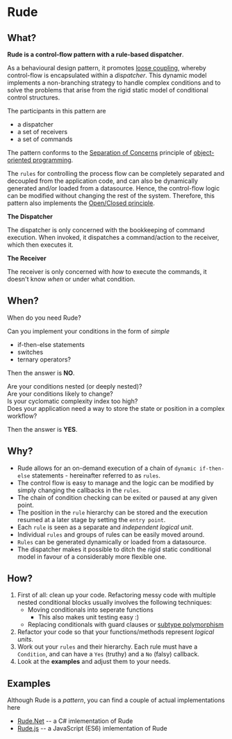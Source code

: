 # Rude

## What?

**Rude is a control-flow pattern with a rule-based dispatcher**. 

As a behavioural design pattern, it promotes [loose coupling](https://en.wikipedia.org/wiki/Loose_coupling), whereby control-flow is encapsulated within a *dispatcher*.
This dynamic model implements a non-branching strategy to handle complex conditions and to solve the problems that arise from the rigid static model of conditional control structures.

The participants in this pattern are
  - a dispatcher
  - a set of receivers
  - a set of commands
  
The pattern conforms to the [Separation of Concerns](https://en.wikipedia.org/wiki/Separation_of_concerns) principle of [object-oriented programming](https://en.wikipedia.org/wiki/Object-oriented_programming). 

The `rules` for controlling the process flow can be completely separated and decoupled from the application code, and can also be dynamically generated and/or loaded from a datasource. Hence, the control-flow logic can be modified without changing the rest of the system. Therefore, this pattern also implements the [Open/Closed principle](https://en.wikipedia.org/wiki/Open/closed_principle).

**The Dispatcher**

The dispatcher is only concerned with the bookkeeping of command execution. When invoked, it dispatches a command/action to the receiver, which then executes it.

**The Receiver**

The receiver is only concerned with *how* to execute the commands, it doesn't know *when* or under what condition.




## When?

When do you need Rude?

Can you implement your conditions in the form of *simple*
 - if-then-else statements
 - switches
 - ternary operators? 

Then the answer is **NO**. 

Are your conditions nested (or deeply nested)? \
Are your conditions likely to change? \
Is your cyclomatic complexity index too high? \
Does your application need a way to store the state or position in a complex workflow?

Then the answer is **YES**.


## Why?

  - Rude allows for an on-demand execution of a chain of `dynamic if-then-else` statements - hereinafter referred to as `rules`.
  - The control flow is easy to manage and the logic can be modified by simply changing the callbacks in the `rules`.
  - The chain of condition checking can be exited or paused at any given point.
  - The position in the `rule` hierarchy can be stored and the execution resumed at a later stage by setting the `entry point`. 
  - Each `rule` is seen as a separate and *independent logical unit*.
  - Individual `rules` and groups of rules can be easily moved around.
  - `Rules` can be generated dynamically or loaded from a datasource. 
  - The dispatcher makes it possible to ditch the rigid static conditional model in favour of a considerably more flexible one.


## How?

1. First of all: clean up your code. Refactoring messy code with multiple nested conditional blocks usually involves the following techniques: 
    * Moving conditionals into seperate functions
	    * This also makes unit testing easy :)
    * Replacing conditionals with guard clauses or [subtype polymorphism](https://en.wikipedia.org/wiki/Subtyping)
2. Refactor your code so that your functions/methods represent *logical units*. 
3. Work out your `rules` and their hierarchy. Each rule must have a `Condition`, and can have a `Yes` (truthy) and a `No` (falsy) callback. 
4. Look at the **examples** and adjust them to your needs. 

## Examples

Although Rude is a *pattern*, you can find a couple of actual implementations here

  * [Rude.Net](https://github.com/kaisersparpick/Rude.Net) -- a C# imlementation of Rude
  * [Rude.js](https://github.com/kaisersparpick/Rude.js) -- a JavaScript (ES6) imlementation of Rude
